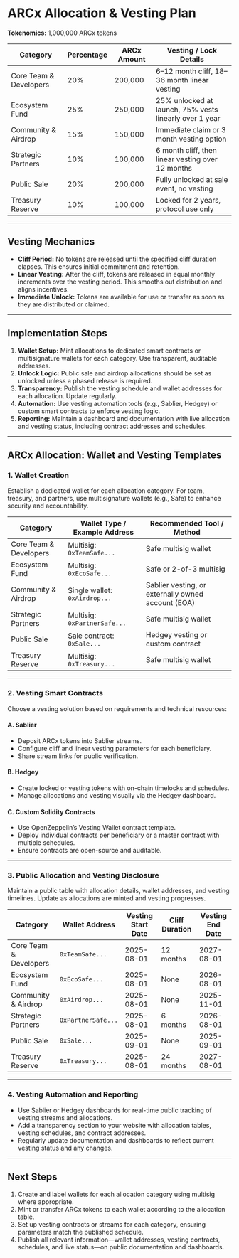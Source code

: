 # ARCx Allocation & Vesting Plan

**Tokenomics:** 1,000,000 ARCx tokens

| Category               | Percentage | ARCx Amount | Vesting / Lock Details                                   |
|------------------------|------------|-------------|----------------------------------------------------------|
| Core Team & Developers | 20%        | 200,000     | 6–12 month cliff, 18–36 month linear vesting             |
| Ecosystem Fund         | 25%        | 250,000     | 25% unlocked at launch, 75% vests linearly over 1 year   |
| Community & Airdrop    | 15%        | 150,000     | Immediate claim or 3 month vesting option                |
| Strategic Partners     | 10%        | 100,000     | 6 month cliff, then linear vesting over 12 months        |
| Public Sale            | 20%        | 200,000     | Fully unlocked at sale event, no vesting                 |
| Treasury Reserve       | 10%        | 100,000     | Locked for 2 years, protocol use only                    |

---

## Vesting Mechanics

- **Cliff Period:** No tokens are released until the specified cliff duration elapses. This ensures initial commitment and retention.
- **Linear Vesting:** After the cliff, tokens are released in equal monthly increments over the vesting period. This smooths out distribution and aligns incentives.
- **Immediate Unlock:** Tokens are available for use or transfer as soon as they are distributed or claimed.

---

## Implementation Steps

1. **Wallet Setup:** Mint allocations to dedicated smart contracts or multisignature wallets for each category. Use transparent, auditable addresses.
2. **Unlock Logic:** Public sale and airdrop allocations should be set as unlocked unless a phased release is required.
3. **Transparency:** Publish the vesting schedule and wallet addresses for each allocation. Update regularly.
4. **Automation:** Use vesting automation tools (e.g., Sablier, Hedgey) or custom smart contracts to enforce vesting logic.
5. **Reporting:** Maintain a dashboard and documentation with live allocation and vesting status, including contract addresses and schedules.

---

## ARCx Allocation: Wallet and Vesting Templates

### 1. Wallet Creation

Establish a dedicated wallet for each allocation category. For team, treasury, and partners, use multisignature wallets (e.g., Safe) to enhance security and accountability.

| Category             | Wallet Type / Example Address | Recommended Tool / Method         |
|----------------------|------------------------------|-----------------------------------|
| Core Team & Developers | Multisig: `0xTeamSafe...`    | Safe multisig wallet              |
| Ecosystem Fund         | Multisig: `0xEcoSafe...`     | Safe or 2-of-3 multisig           |
| Community & Airdrop    | Single wallet: `0xAirdrop...`| Sablier vesting, or externally owned account (EOA) |
| Strategic Partners     | Multisig: `0xPartnerSafe...` | Safe multisig wallet              |
| Public Sale            | Sale contract: `0xSale...`   | Hedgey vesting or custom contract |
| Treasury Reserve       | Multisig: `0xTreasury...`    | Safe multisig wallet              |

---

### 2. Vesting Smart Contracts

Choose a vesting solution based on requirements and technical resources:

#### A. Sablier

- Deposit ARCx tokens into Sablier streams.
- Configure cliff and linear vesting parameters for each beneficiary.
- Share stream links for public verification.

#### B. Hedgey

- Create locked or vesting tokens with on-chain timelocks and schedules.
- Manage allocations and vesting visually via the Hedgey dashboard.

#### C. Custom Solidity Contracts

- Use OpenZeppelin’s Vesting Wallet contract template.
- Deploy individual contracts per beneficiary or a master contract with multiple schedules.
- Ensure contracts are open-source and auditable.

---

### 3. Public Allocation and Vesting Disclosure

Maintain a public table with allocation details, wallet addresses, and vesting timelines. Update as allocations are minted and vesting progresses.

| Category            | Wallet Address      | Vesting Start Date | Cliff Duration | Vesting End Date |
|---------------------|--------------------|--------------------|---------------|------------------|
| Core Team & Developers | `0xTeamSafe...`    | 2025-08-01         | 12 months     | 2027-08-01       |
| Ecosystem Fund         | `0xEcoSafe...`     | 2025-08-01         | None          | 2026-08-01       |
| Community & Airdrop    | `0xAirdrop...`     | 2025-08-01         | None          | 2025-11-01       |
| Strategic Partners     | `0xPartnerSafe...` | 2025-08-01         | 6 months      | 2026-08-01       |
| Public Sale            | `0xSale...`        | 2025-09-01         | None          | 2025-09-01       |
| Treasury Reserve       | `0xTreasury...`    | 2025-08-01         | 24 months     | 2027-08-01       |

---

### 4. Vesting Automation and Reporting

- Use Sablier or Hedgey dashboards for real-time public tracking of vesting streams and allocations.
- Add a transparency section to your website with allocation tables, vesting schedules, and contract addresses.
- Regularly update documentation and dashboards to reflect current vesting status and any changes.

---

## Next Steps

1. Create and label wallets for each allocation category using multisig where appropriate.
2. Mint or transfer ARCx tokens to each wallet according to the allocation table.
3. Set up vesting contracts or streams for each category, ensuring parameters match the published schedule.
4. Publish all relevant information—wallet addresses, vesting contracts, schedules, and live status—on public documentation and dashboards.

